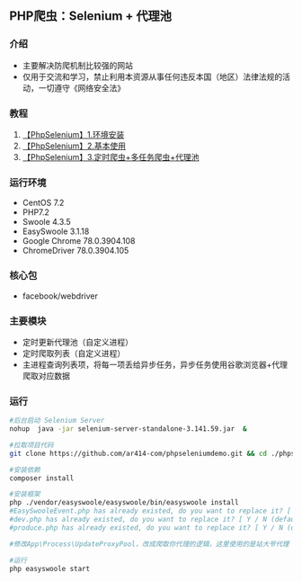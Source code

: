 ## PHP爬虫：Selenium + 代理池

### 介绍
* 主要解决防爬机制比较强的网站
* 仅用于交流和学习，禁止利用本资源从事任何违反本国（地区）法律法规的活动，一切遵守《网络安全法》

### 教程
1. [【PhpSelenium】1.环境安装](https://ar414-com.github.io/PhpSelenium/1-1/)
2. [【PhpSelenium】2.基本使用](https://ar414-com.github.io/PhpSelenium/1-2/)
3. [【PhpSelenium】3.定时爬虫+多任务爬虫+代理池](https://ar414-com.github.io/PhpSelenium/1-3/)

### 运行环境
* CentOS 7.2
* PHP7.2
* Swoole 4.3.5
* EasySwoole 3.1.18
* Google Chrome 78.0.3904.108
* ChromeDriver 78.0.3904.105

### 核心包
* facebook/webdriver

### 主要模块
* 定时更新代理池（自定义进程）
* 定时爬取列表（自定义进程）
* 主进程查询列表项，将每一项丢给异步任务，异步任务使用谷歌浏览器+代理爬取对应数据

### 运行
``` bash
#后台启动 Selenium Server
nohup  java -jar selenium-server-standalone-3.141.59.jar  &

#拉取项目代码
git clone https://github.com/ar414-com/phpseleniumdemo.git && cd ./phpseleniumdemo 

#安装依赖
composer install

#安装框架
php ./vendor/easyswoole/easyswoole/bin/easyswoole install 
#EasySwooleEvent.php has already existed, do you want to replace it? [ Y/ N (default) ] : N 
#dev.php has already existed, do you want to replace it? [ Y / N (default) ] : N
#produce.php has already existed, do you want to replace it? [ Y / N (default) ] : N

#修改App\Process\UpdateProxyPool，改成爬取你代理的逻辑，这里使用的是站大爷代理 提取链接马赛克了

#运行
php easyswoole start
````